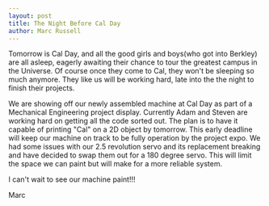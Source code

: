 ```yaml
---
layout: post
title: The Night Before Cal Day
author: Marc Russell
---
```


Tomorrow is Cal Day, and all the good girls and boys(who got into Berkley) are all asleep, eagerly awaiting their chance to tour the greatest campus in the Universe. Of course once they come to Cal, they won't be sleeping so much anymore. They like us will be working hard, late into the the night to finish their projects.

We are showing off our newly assembled machine at Cal Day as part of a Mechanical Engineering project display. Currently Adam and Steven are working hard on getting all the code sorted out. The plan is to have it capable of printing "Cal" on a 2D object by tomorrow. This early deadline will keep our machine on track to be fully operation by the project expo. We had some issues with our 2.5 revolution servo and its replacement breaking and have decided to swap them out for a 180 degree servo. This will limit the space we can paint but will make for a more reliable system.

I can't wait to see our machine paint!!!

Marc
